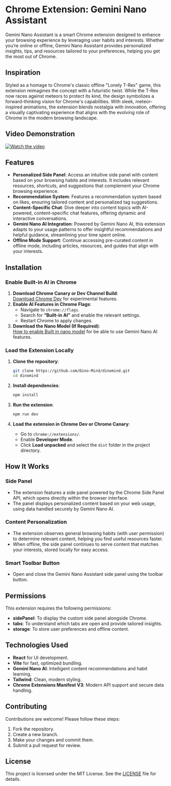 # Chrome Extension: Gemini Nano Assistant

Gemini Nano Assistant is a smart Chrome extension designed to enhance your browsing experience by leveraging user habits and interests. Whether you’re online or offline, Gemini Nano Assistant provides personalized insights, tips, and resources tailored to your preferences, helping you get the most out of Chrome.

## Inspiration

Styled as a homage to Chrome's classic offline "Lonely T-Rex" game, this extension reimagines the concept with a futuristic twist. While the T-Rex now races against meteors to protect its kind, the design symbolizes a forward-thinking vision for Chrome's capabilities. With sleek, meteor-inspired animations, the extension blends nostalgia with innovation, offering a visually captivating experience that aligns with the evolving role of Chrome in the modern browsing landscape.


## Video Demonstration

[![Watch the video](https://img.youtube.com/vi/YOUR_VIDEO_ID/0.jpg)](YOUR_VIDEO_URL)


## Features

- **Personalized Side Panel**: Access an intuitive side panel with content based on your browsing habits and interests. It includes relevant resources, shortcuts, and suggestions that complement your Chrome browsing experience.
- **Recommendation System**: Features a recommendation system based on likes, ensuring tailored content and personalized tag suggestions.
- **Content-Specific Chat**: Dive deeper into content topics with AI-powered, content-specific chat features, offering dynamic and interactive conversations.
- **Gemini Nano AI Integration**: Powered by Gemini Nano AI, this extension adapts to your usage patterns to offer insightful recommendations and helpful guidance, streamlining your time spent online.
- **Offline Mode Support**: Continue accessing pre-curated content in offline mode, including articles, resources, and guides that align with your interests.


## Installation

### **Enable Built-in AI in Chrome**
1. **Download Chrome Canary or Dev Channel Build**:  
   [Download Chrome Dev](https://www.google.com/chrome/dev/) for experimental features.
2. **Enable AI Features in Chrome Flags**:  
   - Navigate to `chrome://flags`.  
   - Search for **“Built-in AI”** and enable the relevant settings.  
   - Restart Chrome to apply changes.
3. **Download the Nano Model (If Required)**:  
   [How to enable Built in nano model](https://developer.chrome.com/docs/extensions/ai/prompt-api) for be able to use Gemini Nano AI features.

### **Load the Extension Locally**

1. **Clone the repository**:
   ```bash
   git clone https://github.com/Dino-Mind/dinomind.git
   cd dinomind
   ```

2. **Install dependencies**:
   ```bash
   npm install
   ```

3. **Run the extension**:
   ```bash
   npm run dev
   ```

4. **Load the extension in Chrome Dev or Chrome Canary**:
   - Go to `chrome://extensions/`.
   - Enable **Developer Mode**.
   - Click **Load unpacked** and select the `dist` folder in the project directory.

## How It Works

### Side Panel
- The extension features a side panel powered by the Chrome Side Panel API, which opens directly within the browser interface.
- The panel displays personalized content based on your web usage, using data handled securely by Gemini Nano AI.

### Content Personalization
- The extension observes general browsing habits (with user permission) to determine relevant content, helping you find useful resources faster.
- When offline, the side panel continues to serve content that matches your interests, stored locally for easy access.

### Smart Toolbar Button
- Open and close the Gemini Nano Assistant side panel using the toolbar button.

## Permissions

This extension requires the following permissions:
- **sidePanel**: To display the custom side panel alongside Chrome.
- **tabs**: To understand which tabs are open and provide tailored insights.
- **storage**: To store user preferences and offline content.

## Technologies Used

- **React** for UI development.
- **Vite** for fast, optimized bundling.
- **Gemini Nano AI**: Intelligent content recommendations and habit learning.
- **Tailwind**: Clean, modern styling.
- **Chrome Extensions Manifest V3**: Modern API support and secure data handling.

## Contributing

Contributions are welcome! Please follow these steps:
1. Fork the repository.
2. Create a new branch.
3. Make your changes and commit them.
4. Submit a pull request for review.

## License

This project is licensed under the MIT License. See the [LICENSE](LICENSE) file for details.
